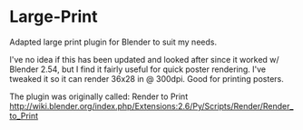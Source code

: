 Large-Print
===========

Adapted large print plugin for Blender to suit my needs.

I've no idea if this has been updated and looked after since it worked w/ Blender 2.54, but I find it fairly useful for quick poster rendering. I've tweaked it so it can render 36x28 in @ 300dpi. Good for printing posters.

The plugin was originally called: Render to Print http://wiki.blender.org/index.php/Extensions:2.6/Py/Scripts/Render/Render_to_Print
